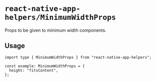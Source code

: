 # `react-native-app-helpers/MinimumWidthProps`

Props to be given to minimum width components.

## Usage

```tsx
import type { MinimumWidthProps } from "react-native-app-helpers";

const example: MinimumWidthProps = {
  height: "fitsContent",
};
```
